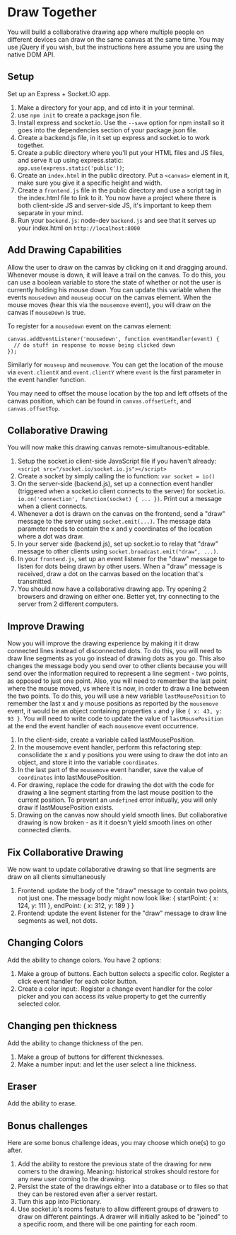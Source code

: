 # Draw Together

You will build a collaborative drawing app where multiple people on different devices can draw on the same canvas at the same time. You may use jQuery if you wish, but the instructions here assume you are using the native DOM API.


## Setup

Set up an Express + Socket.IO app.

1. Make a directory for your app, and cd into it in your terminal.
2. use `npm init` to create a package.json file.
3. Install express and socket.io. Use the `--save` option for npm install so it goes into the dependencies section of your package.json file.
4. Create a backend.js file, in it set up express and socket.io to work together.
5. Create a public directory where you'll put your HTML files and JS files, and serve it up using express.static: `app.use(express.static('public'))`;
6. Create an `index.html` in the public directory. Put a `<canvas>` element in it, make sure you give it a specific height and width.
7. Create a `frontend.js` file in the public directory and use a script tag in the index.html file to link to it. You now have a project where there is both client-side JS and server-side JS, it's important to keep them separate in your mind.
8. Run your `backend.js`: node-dev `backend.js` and see that it serves up your index.html on `http://localhost:8000`


## Add Drawing Capabilities

Allow the user to draw on the canvas by clicking on it and dragging around. Whenever mouse is down, it will leave a trail on the canvas. To do this, you can use a boolean variable to store the state of whether or not the user is currently holding his mouse down. You can update this variable when the events `mousedown` and `mouseup` occur on the canvas element. When the mouse moves (hear this via the `mousemove` event), you will draw on the canvas if `mouseDown` is true.

To register for a `mousedown` event on the canvas element:

```
canvas.addEventListener('mousedown', function eventHandler(event) {
  // do stuff in response to mouse being clicked down
});
```

Similarly for `mouseup` and `mousemove`. You can get the location of the mouse via `event.clientX` and `event.clientY` where `event` is the first parameter in the event handler function.

You may need to offset the mouse location by the top and left offsets of the canvas position, which can be found in `canvas.offsetLeft`, and `canvas.offsetTop`.


## Collaborative Drawing

You will now make this drawing canvas remote-simultanous-editable.

1. Setup the socket.io client-side JavaScript file if you haven't already: `<script src="/socket.io/socket.io.js"></script>`
2. Create a socket by simply calling the io function: `var socket = io()`
3. On the server-side (backend.js), set up a connection event handler (triggered when a socket.io client connects to the server) for socket.io. `io.on('connection', function(socket) { ... })`. Print out a message when a client connects.
4. Whenever a dot is drawn on the canvas on the frontend, send a "draw" message to the server using `socket.emit(...)`. The message data parameter needs to contain the x and y coordinates of the location where a dot was draw.
5. In your server side (backend.js), set up socket.io to relay that "draw" message to other clients using `socket.broadcast.emit("draw", ...)`.
6. In your `frontend.js`, set up an event listener for the "draw" message to listen for dots being drawn by other users. When a "draw" message is received, draw a dot on the canvas based on the location that's transmitted.
7. You should now have a collaborative drawing app. Try opening 2 browsers and drawing on either one. Better yet, try connecting to the server from 2 different computers.


## Improve Drawing

Now you will improve the drawing experience by making it it draw connected lines instead of disconnected dots. To do this, you will need to draw line segments as you go instead of drawing dots as you go. This also changes the message body you send over to other clients because you will send over the information required to represent a line segment - two points, as opposed to just one point. Also, you will need to remember the last point where the mouse moved, vs where it is now, in order to draw a line between the two points. To do this, you will use a new variable `lastMousePosition` to remember the last x and y mouse positions as reported by the `mousemove` event, it would be an object containing properties `x` and `y` like `{ x: 43, y: 93 }`. You will need to write code to update the value of `lastMousePosition` at the end the event handler of each `mousemove` event occurrence.

1. In the client-side, create a variable called lastMousePosition.
2. In the mousemove event handler, perform this refactoring step: consolidate the x and y positions you were using to draw the dot into an object, and store it into the variable `coordinates`.
3. In the last part of the `mousemove` event handler, save the value of `coordinates` into lastMousePosition.
4. For drawing, replace the code for drawing the dot with the code for drawing a line segment starting from the last mouse position to the current position. To prevent an `undefined` error initually, you will only draw if lastMousePosition exists.
5. Drawing on the canvas now should yield smooth lines. But collaborative drawing is now broken - as it it doesn't yield smooth lines on other connected clients.


## Fix Collaborative Drawing

We now want to update collaborative drawing so that line segments are draw on all clients simultaneously

1. Frontend: update the body of the "draw" message to contain two points, not just one. The message body might now look like: { startPoint: { x: 124, y: 111 }, endPoint: { x: 312, y: 189 } }
2. Frontend: update the event listener for the "draw" message to draw line segments as well, not dots.


## Changing Colors

Add the ability to change colors. You have 2 options:

1. Make a group of buttons. Each button selects a specific color. Register a click event handler for each color button.
2. Create a color input:. Register a change event handler for the color picker and you can access its value property to get the currently selected color.


## Changing pen thickness

Add the ability to change thickness of the pen.

1. Make a group of buttons for different thicknesses.
2. Make a number input: and let the user select a line thickness.


## Eraser

Add the ability to erase.

## Bonus challenges

Here are some bonus challenge ideas, you may choose which one(s) to go after.

1. Add the ability to restore the previous state of the drawing for new comers to the drawing. Meaning: historical strokes should restore for any new user coming to the drawing.
2. Persist the state of the drawings either into a database or to files so that they can be restored even after a server restart.
3. Turn this app into Pictionary.
4. Use socket.io's rooms feature to allow different groups of drawers to draw on different paintings. A drawer will initially asked to be "joined" to a specific room, and there will be one painting for each room.
